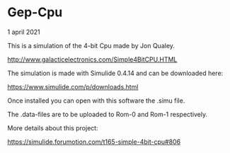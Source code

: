 # Gep-Cpu
1 april 2021

This is a simulation of the 4-bit Cpu made by Jon Qualey.

http://www.galacticelectronics.com/Simple4BitCPU.HTML

The simulation is made with Simulide 0.4.14 and can be downloaded here:

https://www.simulide.com/p/downloads.html

Once installed you can open with this software the .simu file.

The .data-files are to be uploaded to Rom-0 and Rom-1 respectively.

More details about this project:

https://simulide.forumotion.com/t165-simple-4bit-cpu#806

